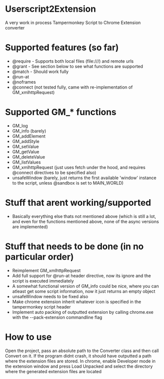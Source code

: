 # Userscript2Extension
 A very work in process Tampermonkey Script to Chrome Extension converter

# Supported features (so far)
 * @require - Supports both local files (file:///) and remote urls
 * @grant - See section below to see what functions are supported
 * @match - Should work fully
 * @run-at
 * @noframes
 * @connect (not tested fully, came with re-implementation of GM_xmlhttpRequest)

# Supported GM_* functions
 * GM_log
 * GM_info (barely)
 * GM_addElement
 * GM_addStyle
 * GM_setValue
 * GM_getValue
 * GM_deleteValue
 * GM_listValues
 * GM_xmlhttpRequest (just uses fetch under the hood, and requires @connect directives to be specified also)
 * unsafeWindow (barely, just returns the first available 'window' instance to the script, unless @sandbox is set to MAIN_WORLD)

# Stuff that arent working/supported
 * Basically everything else thats not mentioned above (which is still a lot, and even for the functions mentioned above, none of the async versions are implemented)

# Stuff that needs to be done (in no particular order)
 * Reimplement GM_xmlhttpRequest
 * Add full support for @run-at header directive, now its ignore and the script is executed immediately
 * A somewhat functional version of GM_info could be nice, where you can atleast get some script information, now it just returns an empty object
 * unsafeWindow needs to be fixed also
 * Make chrome extension inherit whatever icon is specified in the tampermonkey script header
 * Implement auto packing of outputted extension by calling chrome.exe with the --pack-extension commandline flag

# How to use
 Open the project, pass an absolute path to the Converter class and then call Convert on it.
 If the program didnt crash, it should have outputted a path where the extension files are stored.
 In chrome, enable Developer mode in the extension window and press Load Unpacked and select the directory
 where the generated extension files are located

